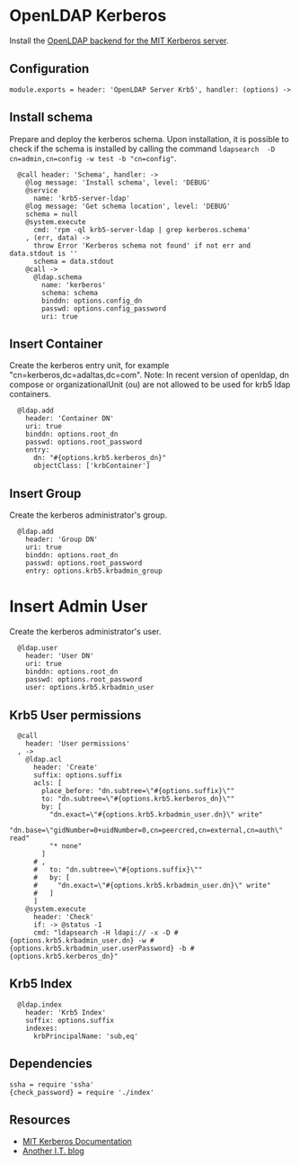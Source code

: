 
# OpenLDAP Kerberos

Install the [OpenLDAP backend for the MIT Kerberos server](https://web.mit.edu/kerberos/krb5-latest/doc/admin/conf_ldap.html).

## Configuration

    module.exports = header: 'OpenLDAP Server Krb5', handler: (options) ->

## Install schema

Prepare and deploy the kerberos schema. Upon installation, it
is possible to check if the schema is installed by calling
the command `ldapsearch  -D cn=admin,cn=config -w test -b "cn=config"`.

      @call header: 'Schema', handler: ->
        @log message: 'Install schema', level: 'DEBUG'
        @service
          name: 'krb5-server-ldap'
        @log message: 'Get schema location', level: 'DEBUG'
        schema = null
        @system.execute
          cmd: 'rpm -ql krb5-server-ldap | grep kerberos.schema'
        , (err, data) ->
          throw Error 'Kerberos schema not found' if not err and data.stdout is ''
          schema = data.stdout
        @call ->
          @ldap.schema
            name: 'kerberos'
            schema: schema
            binddn: options.config_dn
            passwd: options.config_password
            uri: true

## Insert Container

Create the kerberos entry unit, for example "cn=kerberos,dc=adaltas,dc=com".
Note: In recent version of openldap, dn compose or organizationalUnit (ou) are 
not allowed to be used for krb5 ldap containers.

      @ldap.add
        header: 'Container DN'
        uri: true
        binddn: options.root_dn
        passwd: options.root_password
        entry:
          dn: "#{options.krb5.kerberos_dn}"
          objectClass: ['krbContainer']

## Insert Group

Create the kerberos administrator's group.

      @ldap.add
        header: 'Group DN'
        uri: true
        binddn: options.root_dn
        passwd: options.root_password
        entry: options.krb5.krbadmin_group

# Insert Admin User

Create the kerberos administrator's user.

      @ldap.user
        header: 'User DN'
        uri: true
        binddn: options.root_dn
        passwd: options.root_password
        user: options.krb5.krbadmin_user

## Krb5 User permissions

      @call
        header: 'User permissions'
      , ->
        @ldap.acl
          header: 'Create'
          suffix: options.suffix
          acls: [
            place_before: "dn.subtree=\"#{options.suffix}\""
            to: "dn.subtree=\"#{options.krb5.kerberos_dn}\""
            by: [
              "dn.exact=\"#{options.krb5.krbadmin_user.dn}\" write"
              "dn.base=\"gidNumber=0+uidNumber=0,cn=peercred,cn=external,cn=auth\" read"
              "* none"
            ]
          # ,
          #   to: "dn.subtree=\"#{options.suffix}\""
          #   by: [
          #     "dn.exact=\"#{options.krb5.krbadmin_user.dn}\" write"
          #   ]
          ]
        @system.execute
          header: 'Check'
          if: -> @status -1
          cmd: "ldapsearch -H ldapi:// -x -D #{options.krb5.krbadmin_user.dn} -w #{options.krb5.krbadmin_user.userPassword} -b #{options.krb5.kerberos_dn}"

## Krb5 Index

      @ldap.index
        header: 'Krb5 Index'
        suffix: options.suffix
        indexes:
          krbPrincipalName: 'sub,eq'

## Dependencies

    ssha = require 'ssha'
    {check_password} = require './index'

## Resources

*   [MIT Kerberos Documentation](http://web.mit.edu/kerberos/krb5-devel/doc/admin/conf_ldap.html)
*   [Another I.T. blog](http://itdavid.blogspot.fr/2012/05/howto-centos-62-kerberos-kdc-with.html)
